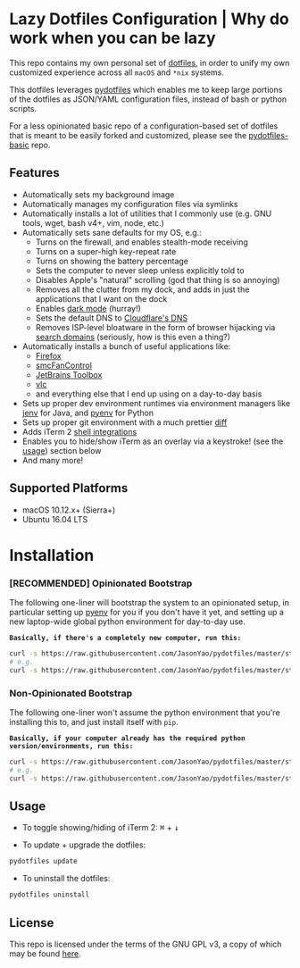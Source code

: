 # Lazy Dotfiles Configuration | Why do work when you can be lazy

This repo contains my own personal set of [dotfiles](https://dotfiles.github.io/),
in order to unify my own customized experience across all
`macOS` and `*nix` systems.

This dotfiles leverages [pydotfiles](https://github.com/JasonYao/pydotfiles/)
which enables me to keep large portions of the dotfiles as JSON/YAML configuration
files, instead of bash or python scripts.

For a less opinionated basic repo of a configuration-based set of
dotfiles that is meant to be easily forked and customized, please
see the [pydotfiles-basic](https://github.com/JasonYao/pydotfiles-basic/) repo.

## Features
- Automatically sets my background image
- Automatically manages my configuration files via symlinks
- Automatically installs a lot of utilities that I commonly use
  (e.g. GNU tools, wget, bash v4+, vim, node, etc.)
- Automatically sets sane defaults for my OS, e.g.:
  - Turns on the firewall, and enables stealth-mode receiving
  - Turns on a super-high key-repeat rate
  - Turns on showing the battery percentage
  - Sets the computer to never sleep unless explicitly told to
  - Disables Apple's "natural" scrolling (god that thing is so annoying)
  - Removes all the clutter from my dock, and adds in just the applications
    that I want on the dock
  - Enables [dark mode](https://support.apple.com/en-us/HT208976) (hurray!)
  - Sets the default DNS to [Cloudflare's DNS](https://1.1.1.1/)
  - Removes ISP-level bloatware in the form of browser hijacking via
    [search domains](https://www.theregister.com/2007/11/08/verizon_highjacks_web_browsers_on_fios/) (seriously, how is this even a thing?)
- Automatically installs a bunch of useful applications like:
  - [Firefox](https://www.mozilla.org/en-US/firefox/)
  - [smcFanControl](https://www.eidac.de/)
  - [JetBrains Toolbox](https://www.jetbrains.com/toolbox/)
  - [vlc](https://www.videolan.org/vlc/index.html)
  - and everything else that I end up using on a day-to-day basis
- Sets up proper dev environment runtimes via environment managers
  like [jenv](https://www.jenv.be/) for Java, and [pyenv](https://github.com/pyenv/pyenv) for Python
- Sets up proper git environment with a much prettier [diff](https://github.com/so-fancy/diff-so-fancy)
- Adds iTerm 2 [shell integrations](https://www.iterm2.com/documentation-shell-integration.html)
- Enables you to hide/show iTerm as an overlay via a keystroke!
  (see the [usage](#Usage)) section below
- And many more!

## Supported Platforms
- macOS 10.12.x+ (Sierra+)
- Ubuntu 16.04 LTS

# Installation
### [RECOMMENDED] Opinionated Bootstrap
The following one-liner will bootstrap the system to an opinionated
setup, in particular setting up [pyenv](https://github.com/pyenv/pyenv)
for you if you don't have it yet, and setting up a new laptop-wide global
python environment for day-to-day use.

**`Basically, if there's a completely new computer, run this:`**

```sh
curl -s https://raw.githubusercontent.com/JasonYao/pydotfiles/master/start-opinionated | bash -s {CONFIGURATION_REPO_GIT_LINK}
# e.g.
curl -s https://raw.githubusercontent.com/JasonYao/pydotfiles/master/start-opinionated | bash -s git@github.com:JasonYao/dotfiles.git
```

### Non-Opinionated Bootstrap
The following one-liner won't assume the python environment that you're
installing this to, and just install itself with `pip`.

**`Basically, if your computer already has the required python version/environments, run this:`**

```sh
curl -s https://raw.githubusercontent.com/JasonYao/pydotfiles/master/start-base | bash -s {CONFIGURATION_REPO_GIT_LINK}
# e.g.
curl -s https://raw.githubusercontent.com/JasonYao/pydotfiles/master/start-base | bash -s git@github.com:JasonYao/dotfiles.git
```

## Usage
- To toggle showing/hiding of iTerm 2:
<kbd>⌘</kbd> + <kbd>↓</kbd>

- To update + upgrade the dotfiles:
```sh
pydotfiles update
```

- To uninstall the dotfiles:
```sh
pydotfiles uninstall
```

## License
This repo is licensed under the terms of the
GNU GPL v3, a copy of which may be found [here](LICENSE).
